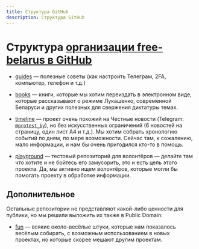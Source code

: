 ```yaml
---
title: Структура GitHub
description: Структура GitHub
---
```


# Структура [организации free-belarus в GitHub](https://github.com/free-belarus)


- [guides](https://github.com/free-belarus/guides) — полезные советы (как настроить Телеграм, 2FA, компьютер, телефон и т.д.)

- [books](https://github.com/free-belarus/books) — книги, которые мы хотим переиздать в электронном виде, которые рассказывают о режиме Лукашенко, современной Беларуси и других полезных для свержения диктатуры темах. 

- [timeline](https://github.com/free-belarus/timeline) — проект очень похожий на Честные новости (Telegram: [`@protest_by`](https://t.me/protest_by)), но без искусственных ограничений (6 новостей на страницу, один лист А4 и т.д.). Мы хотим собрать хронологию событий по дням, по мере возможности. Сейчас там, к сожалению, мало информации, и нам бы очень пригодился кто-то в помощь.


- [playground](https://github.com/free-belarus/playground) — тестовый репозиторий для волонтёров — делайте там что хотите и не бойтесь его замусорить, это и есть цель этого проекта. Да, мы активно ищем волонтёров, которые могли бы помогать проекту в обработке информации.


## Дополнительное

Остальные репозитории не представляют какой-либо ценности для публики, но мы решили выложить их также в Public Domain:

- [fun](https://github.com/free-belarus/fun) — всякие около-весёлые штуки, которые нам показалось весёлым собирать, с возможным использованием в новых проектах, но которые скорее мешают другим проектам.
